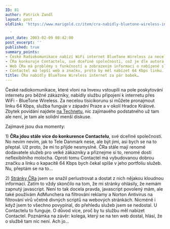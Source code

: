 ```yaml
---
ID: 81
author: Patrick Zandl
layout: post
oldlink: 'https://www.marigold.cz/item/cra-nabidly-bluetone-wireless-internet-za-par-babek

  '
post_date: 2003-02-09 08:42:00
post_excerpt: ''
published: true
summary_points:
- České Radiokomunikace nabízí WiFi internet BlueTone Wireless za necelou tisícikorunu.
- ČRa konkuruje Contactelu, své dceřiné společnosti, což je dle autora nesmyslné.
- Web ČRa má problémy s funkčností a zobrazením informací o nabízené službě.
- Contactel má lepší web a značku, proto by měl nabízet 64 Kbps linku.
title: ČRa nabídly BlueTone Wireless internet za pár babek…
---
```


<p>
České radiokomunikace, které vloni na Invexu vstoupili na pole poskytování internetu pro běžné zákazníky, nabídly službu připojení k internetu přes WiFi - BlueTone Wireless. Za necelou tisícikorunu si můžete pronajmout linku 64 Kbps, služba funguje v západní Praze a v okolí Hradce Králové. Zbytek povídání najdete <A href="http://www.technet.cz/zprava.html?zprava=20992" target=_blank>na Technetu</A>, nic zajímavého podstatného už tam ale není, je tam ale solidní menší diskuse. </p>

<p>
Zajímavé jsou dva momenty: </p>

<p>
1) <STRONG>ČRa jdou stále více do konkurence Contactelu</STRONG>, své dceřiné společnosti. No nevím nevím, jak to Tele Danmark nese, ale být jimi, asi bych se na to přeptal. Už proto, že mi to přijde nesmyslné. ČRa stále mají renomé dodavatele služeb pro velké zákazníky a přiznejme si to, renomé dosti neflexibilního molocha. Oproti tomu Contactel má vybudovanou dobrou značku a linku o kapacitě 64 Kbps bych čekal spíše v jeho portfoliu služeb. Nu, přeptám se na to...</p>

<p>
2) <A href="http://www.cra.cz/" target=_blank>Stránky ČRa</A> jsem se snažil perlustrovat a dostat z nich nějakou kloudnou informaci. Zatím to vždy skončilo na tom, že mi stránky ohlásily, že nemám zapnutý javascript. Není to tak docela pravda, javascript povolený mám, ale také používám AdMunchera na filtrování reklamy a Norton Antivirus na filtrování virů včetně divných scriptů na webových stránkách. Nicméně i když jsem to všechno povypínal, do přehledu služeb jsem se nedostal. U Contactelu to funguje. O důvod více, proč by tu službu měl nabízet Contactel. Poznámka na závěr: kolega, který se na ten web dostal, hlásí, že o službě tam nic není. Ach jo...</p>